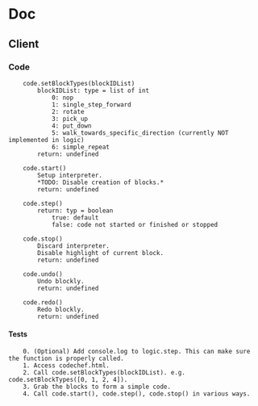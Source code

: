 # Doc

## Client

### Code
		code.setBlockTypes(blockIDList)
			blockIDList: type = list of int
				0: nop
				1: single_step_forward
				2: rotate
				3: pick_up
				4: put_down
				5: walk_towards_specific_direction (currently NOT implemented in logic)
				6: simple_repeat
			return: undefined
		
		code.start()
			Setup interpreter.
			*TODO: Disable creation of blocks.*
			return: undefined

		code.step()
			return: typ = boolean
				true: default
				false: code not started or finished or stopped

		code.stop()
			Discard interpreter.
			Disable highlight of current block.
			return: undefined

		code.undo()
			Undo blockly.
			return: undefined

		code.redo()
			Redo blockly.
			return: undefined

#### Tests
		
		0. (Optional) Add console.log to logic.step. This can make sure the function is properly called.
		1. Access codechef.html.
		2. Call code.setBlockTypes(blockIDList). e.g. code.setBlockTypes([0, 1, 2, 4]).
		3. Grab the blocks to form a simple code.
		4. Call code.start(), code.step(), code.stop() in various ways.
